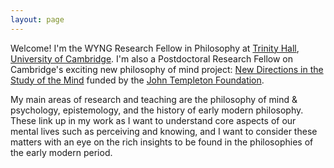 ```yaml
---
layout: page
---
```


Welcome! I'm the WYNG Research Fellow in Philosophy at [Trinity Hall](http://www.trinhall.cam.ac.uk), [University of Cambridge](http://www.cam.ac.uk). I'm also a Postdoctoral Research Fellow on Cambridge's exciting new philosophy of mind project: [New Directions in the Study of the Mind](http://www.newdirectionsproject.com) funded by the [John Templeton Foundation](http://www.templeton.org/).

My main areas of research and teaching are the philosophy of mind & psychology, epistemology, and the history of early modern philosophy. These link up in my work as I want to understand core aspects of our mental lives such as perceiving and knowing, and I want to consider these matters with an eye on the rich insights to be found in the philosophies of the early modern period.